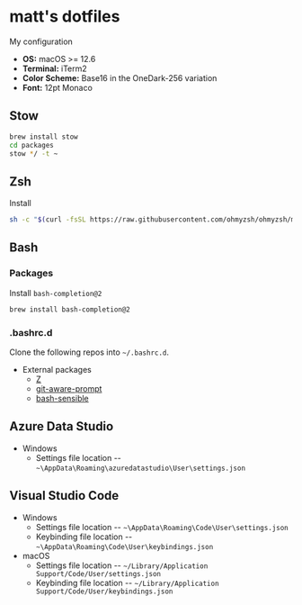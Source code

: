 # matt's dotfiles

My configuration

* __OS:__ macOS >= 12.6
* __Terminal:__ iTerm2
* __Color Scheme:__ Base16 in the OneDark-256 variation
* __Font:__ 12pt Monaco


## Stow

```sh
brew install stow
cd packages
stow */ -t ~
```

## Zsh

Install
```sh
sh -c "$(curl -fsSL https://raw.githubusercontent.com/ohmyzsh/ohmyzsh/master/tools/install.sh)"
```

## Bash

### Packages

Install `bash-completion@2`
```sh
brew install bash-completion@2
```

### .bashrc.d

Clone the following repos into `~/.bashrc.d`.

- External packages
    - [Z](https://github.com/rupa/z)
    - [git-aware-prompt](https://github.com/jimeh/git-aware-prompt)
    - [bash-sensible](https://github.com/mrzool/bash-sensible)


## Azure Data Studio

- Windows
  - Settings file location -- `~\AppData\Roaming\azuredatastudio\User\settings.json`

## Visual Studio Code

- Windows
  - Settings file location -- `~\AppData\Roaming\Code\User\settings.json`
  - Keybinding file location -- `~\AppData\Roaming\Code\User\keybindings.json`
- macOS
  - Settings file location -- `~/Library/Application Support/Code/User/settings.json`
  - Keybinding file location -- `~/Library/Application Support/Code/User/keybindings.json`

